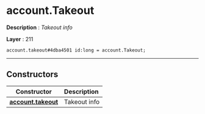 # account.Takeout

**Description** : *Takeout info*

**Layer** : 211

```tl
account.takeout#4dba4501 id:long = account.Takeout;
```

---

## Constructors

| Constructor | Description |
| :---: | :--- |
| [**account.takeout**](constructor/account.takeout) | Takeout info |